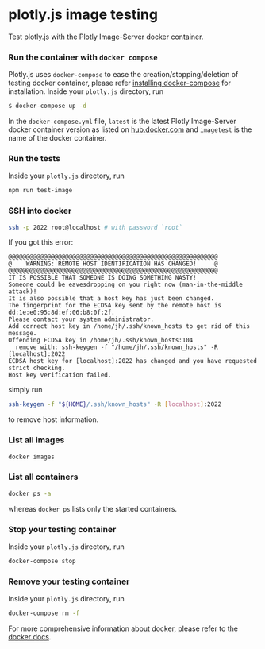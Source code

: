 # plotly.js image testing

Test plotly.js with the Plotly Image-Server docker container.


### Run the container with `docker compose`

Plotly.js uses `docker-compose` to ease the creation/stopping/deletion of testing docker container,
please refer [installing docker-compose](https://docs.docker.com/compose/install/) for installation.
Inside your `plotly.js` directory, run

```bash
$ docker-compose up -d
```

In the `docker-compose.yml` file, `latest` is the latest Plotly Image-Server docker container version
as listed on [hub.docker.com](https://hub.docker.com/r/plotly/imageserver/tags/) and
`imagetest` is the name of the docker container.


### Run the tests

Inside your `plotly.js` directory, run

```bash
npm run test-image
```

### SSH into docker

```bash
ssh -p 2022 root@localhost # with password `root`
```

If you got this error:

```
@@@@@@@@@@@@@@@@@@@@@@@@@@@@@@@@@@@@@@@@@@@@@@@@@@@@@@@@@@@
@    WARNING: REMOTE HOST IDENTIFICATION HAS CHANGED!     @
@@@@@@@@@@@@@@@@@@@@@@@@@@@@@@@@@@@@@@@@@@@@@@@@@@@@@@@@@@@
IT IS POSSIBLE THAT SOMEONE IS DOING SOMETHING NASTY!
Someone could be eavesdropping on you right now (man-in-the-middle attack)!
It is also possible that a host key has just been changed.
The fingerprint for the ECDSA key sent by the remote host is
dd:1e:e0:95:8d:ef:06:b8:0f:2f.
Please contact your system administrator.
Add correct host key in /home/jh/.ssh/known_hosts to get rid of this message.
Offending ECDSA key in /home/jh/.ssh/known_hosts:104
  remove with: ssh-keygen -f "/home/jh/.ssh/known_hosts" -R [localhost]:2022
ECDSA host key for [localhost]:2022 has changed and you have requested strict checking.
Host key verification failed.
```
simply run

```bash
ssh-keygen -f "${HOME}/.ssh/known_hosts" -R [localhost]:2022
```

to remove host information.


### List all images

```bash
docker images
```

### List all containers

```bash
docker ps -a
```

whereas `docker ps` lists only the started containers.


### Stop your testing container

Inside your `plotly.js` directory, run

```bash
docker-compose stop
```

### Remove your testing container

Inside your `plotly.js` directory, run

```bash
docker-compose rm -f
```

For more comprehensive information about docker, please refer to the [docker docs](http://docs.docker.com/).
